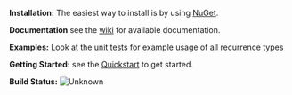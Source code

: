 **Installation:**
The easiest way to install is by using [NuGet](http://nuget.org/packages/TW.Recurrence).

**Documentation**
see the [wiki](https://github.com/TonightWe/TW.Recurrence/wiki) for available documentation.

**Examples:**
Look at the [unit tests](https://github.com/TonightWe/TW.Recurrence/tree/master/Src/TW.Recurrence.Tests.Unit) for example usage of all recurrence types

**Getting Started:** 
see the [Quickstart](https://github.com/TonightWe/TW.Recurrence/wiki/Quickstart) to get started.

**Build Status:**
![Unknown](https://ci.appveyor.com/api/projects/status/t6p09qaam76us0nh)
